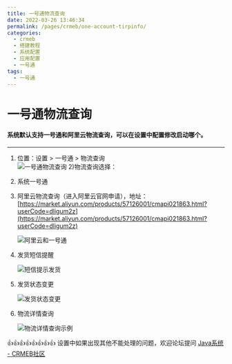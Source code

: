 ```yaml
---
title: 一号通物流查询
date: 2022-03-26 13:46:34
permalink: /pages/crmeb/one-account-tirpinfo/
categories:
  - crmeb
  - 搭建教程
  - 系统配置
  - 应用配置
  - 一号通
tags:
  - 一号通
---
```


# **一号通物流查询**

#### 系统默认支持一号通和阿里云物流查询，可以在设置中配置修改启动哪个。

* * *

1. 位置：设置 > 一号通 > 物流查询  
   ![一号通物流查询](https://cdn.jsdelivr.net/gh/xbdazz/mypic/img/202203301818925.png)
   2)物流查询选择：

2. 系统一号通

3. 阿里云物流查询（进入阿里云官网申请），地址：[https://market.aliyun.com/products/57126001/cmapi021863.html?userCode=dligum2z](https://market.aliyun.com/products/57126001/cmapi021863.html?userCode=dligum2z)

   ![阿里云和一号通](https://cdn.jsdelivr.net/gh/xbdazz/mypic/img/202203301818937.png)

4. 发货短信提醒

   ![短信提示发货](https://cdn.jsdelivr.net/gh/xbdazz/mypic/img/202203301827224.png)

5. 发货状态变更

   ![发货状态变更](https://cdn.jsdelivr.net/gh/xbdazz/mypic/img/202203301831622.png)

6. 物流详情查询

   ![物流详情查询示例](https://cdn.jsdelivr.net/gh/xbdazz/mypic/img/202203301833363.png)

👍👍👍👍👍👍👍👍 设置中如果出现其他不能处理的问题，欢迎论坛提问 [Java系统 - CRMEB社区](https://q.crmeb.com/?categoryId=122&sequence=0)